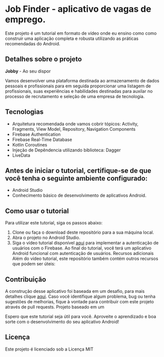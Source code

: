 # Job Finder - aplicativo de vagas de emprego.

Este projeto é um tutorial em formato de vídeo onde eu ensino como como construir uma aplicação completa e robusta utilizando as práticas recomendadas do Android.

## Detalhes sobre o projeto
**Jobby** - Ao seu dispor

Vamos desenvolver uma plataforma destinada ao armazenamento de dados pessoais e profissionais para em seguida proporcionar uma listagem de profissionais, suas experiências e habilidades destinadas para auxilar no processo de recrutamento e seleção de uma empresa de tecnologia.

## Tecnologias
- Arquitetura recomendada onde vamos cobrir tópicos: Activity, Fragments, View Model, Repository, Navigation Components
- Firebase Authentication
- Firebase Real-Time Database
- Kotlin Coroutines
- Injeção de Depêndencia utilizando biblioteca: Dagger
- LiveData
## Antes de iniciar o tutorial, certifique-se de que você tenha o seguinte ambiente configurado:

- Android Studio
- Conhecimento básico de desenvolvimento de aplicativos Android.
## Como usar o tutorial
Para utilizar este tutorial, siga os passos abaixo:

1. Clone ou faça o download deste repositório para a sua máquina local.
2. Abra o projeto no Android Studio.
3. Siga o vídeo tutorial disponível [aqui](https://www.youtube.com/watch?v=hlpLHx2XFCc) para implementar a autenticação de usuários com o Firebase.
Ao final do tutorial, você terá um aplicativo Android funcional com autenticação de usuários.
Recursos adicionais
Além do vídeo tutorial, este repositório também contém outros recursos que podem ser úteis:

## Contribuição
A construção desse aplicativo foi baseada em um desafio, para mais detalhes clique [aqui](https://sintaxe.netlify.app/topicos/aproposta). Caso você identifique algum problema, bug ou tenha sugestões de melhorias, fique à vontade para contribuir com este projeto através de pull requests.
Projeto baseado em um 

Espero que este tutorial seja útil para você. Aproveite o aprendizado e boa sorte com o desenvolvimento do seu aplicativo Android!

## Licença
Este projeto é licenciado sob a Licença MIT
